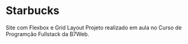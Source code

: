 # Starbucks
Site com Flexbox e Grid Layout
Projeto realizado em aula no Curso de Programção Fullstack da B7Web.
